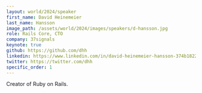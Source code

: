 ```yaml
---
layout: world/2024/speaker
first_name: David Heinemeier
last_name: Hansson
image_path: /assets/world/2024/images/speakers/d-hansson.jpg
role: Rails Core, CTO
company: 37signals
keynote: true
github: https://github.com/dhh
linkedin: https://www.linkedin.com/in/david-heinemeier-hansson-374b18221/
twitter: https://twitter.com/dhh
specific_order: 1
---
```


Creator of Ruby on Rails.